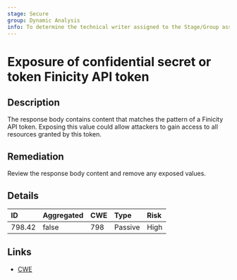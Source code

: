 ```yaml
---
stage: Secure
group: Dynamic Analysis
info: To determine the technical writer assigned to the Stage/Group associated with this page, see https://about.gitlab.com/handbook/product/ux/technical-writing/#assignments
---
```


# Exposure of confidential secret or token Finicity API token

## Description

The response body contains content that matches the pattern of a Finicity API token.
Exposing this value could allow attackers to gain access to all resources granted by this token.

## Remediation

Review the response body content and remove any exposed values.

## Details

| ID | Aggregated | CWE | Type | Risk |
|:---|:--------|:--------|:--------|:--------|
| 798.42 | false | 798 | Passive | High |

## Links

- [CWE](https://cwe.mitre.org/data/definitions/798.html)
